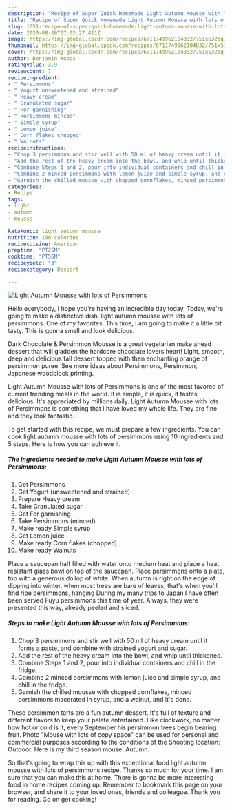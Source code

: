 ```yaml
---
description: "Recipe of Super Quick Homemade Light Autumn Mousse with lots of Persimmons"
title: "Recipe of Super Quick Homemade Light Autumn Mousse with lots of Persimmons"
slug: 1051-recipe-of-super-quick-homemade-light-autumn-mousse-with-lots-of-persimmons
date: 2020-08-26T07:02:27.411Z
image: https://img-global.cpcdn.com/recipes/6711749962104832/751x532cq70/light-autumn-mousse-with-lots-of-persimmons-recipe-main-photo.jpg
thumbnail: https://img-global.cpcdn.com/recipes/6711749962104832/751x532cq70/light-autumn-mousse-with-lots-of-persimmons-recipe-main-photo.jpg
cover: https://img-global.cpcdn.com/recipes/6711749962104832/751x532cq70/light-autumn-mousse-with-lots-of-persimmons-recipe-main-photo.jpg
author: Benjamin Woods
ratingvalue: 3.9
reviewcount: 7
recipeingredient:
- " Persimmons"
- " Yogurt unsweetened and strained"
- " Heavy cream"
- " Granulated sugar"
- " For garnishing"
- " Persimmons minced"
- " Simple syrup"
- " Lemon juice"
- " Corn flakes chopped"
- " Walnuts"
recipeinstructions:
- "Chop 3 persimmons and stir well with 50 ml of heavy cream until it forms a paste, and combine with strained yogurt and sugar."
- "Add the rest of the heavy cream into the bowl, and whip until thickened."
- "Combine Steps 1 and 2, pour into individual containers and chill in the fridge."
- "Combine 2 minced persimmons with lemon juice and simple syrup, and chill in the fridge."
- "Garnish the chilled mousse with chopped cornflakes, minced persimmons macerated in syrup, and a walnut, and it&#39;s done."
categories:
- Recipe
tags:
- light
- autumn
- mousse

katakunci: light autumn mousse 
nutrition: 190 calories
recipecuisine: American
preptime: "PT25M"
cooktime: "PT56M"
recipeyield: "3"
recipecategory: Dessert

---
```



![Light Autumn Mousse with lots of Persimmons](https://img-global.cpcdn.com/recipes/6711749962104832/751x532cq70/light-autumn-mousse-with-lots-of-persimmons-recipe-main-photo.jpg)

Hello everybody, I hope you're having an incredible day today. Today, we're going to make a distinctive dish, light autumn mousse with lots of persimmons. One of my favorites. This time, I am going to make it a little bit tasty. This is gonna smell and look delicious.

Dark Chocolate &amp; Persimmon Mousse is a great vegetarian make ahead dessert that will gladden the hardcore chocolate lovers heart! Light, smooth, deep and delicious fall dessert topped with then enchanting orange of persimmon puree. See more ideas about Persimmons, Persimmon, Japanese woodblock printing.

Light Autumn Mousse with lots of Persimmons is one of the most favored of current trending meals in the world. It is simple, it is quick, it tastes delicious. It's appreciated by millions daily. Light Autumn Mousse with lots of Persimmons is something that I have loved my whole life. They are fine and they look fantastic.


To get started with this recipe, we must prepare a few ingredients. You can cook light autumn mousse with lots of persimmons using 10 ingredients and 5 steps. Here is how you can achieve it.

<!--inarticleads1-->

##### The ingredients needed to make Light Autumn Mousse with lots of Persimmons:

1. Get  Persimmons
1. Get  Yogurt (unsweetened and strained)
1. Prepare  Heavy cream
1. Take  Granulated sugar
1. Get  For garnishing
1. Take  Persimmons (minced)
1. Make ready  Simple syrup
1. Get  Lemon juice
1. Make ready  Corn flakes (chopped)
1. Make ready  Walnuts


Place a saucepan half filled with water onto medium heat and place a heat resistant glass bowl on top of the saucepan. Place persimmons onto a plate, top with a generous dollop of white. When autumn is right on the edge of dipping into winter, when most trees are bare of leaves, that&#39;s when you&#39;ll find ripe persimmons, hanging During my many trips to Japan I have often been served Fuyu persimmons this time of year. Always, they were presented this way, already peeled and sliced. 

<!--inarticleads2-->

##### Steps to make Light Autumn Mousse with lots of Persimmons:

1. Chop 3 persimmons and stir well with 50 ml of heavy cream until it forms a paste, and combine with strained yogurt and sugar.
1. Add the rest of the heavy cream into the bowl, and whip until thickened.
1. Combine Steps 1 and 2, pour into individual containers and chill in the fridge.
1. Combine 2 minced persimmons with lemon juice and simple syrup, and chill in the fridge.
1. Garnish the chilled mousse with chopped cornflakes, minced persimmons macerated in syrup, and a walnut, and it&#39;s done.


These persimmon tarts are a fun autumn dessert. It&#39;s full of texture and different flavors to keep your palate entertained. Like clockwork, no matter how hot or cold is it, every September his persimmon trees begin bearing fruit. Photo &#34;Mouse with lots of copy space&#34; can be used for personal and commercial purposes according to the conditions of the Shooting location: Outdoor. Here is my third season mouse: Autumn. 

So that's going to wrap this up with this exceptional food light autumn mousse with lots of persimmons recipe. Thanks so much for your time. I am sure that you can make this at home. There is gonna be more interesting food in home recipes coming up. Remember to bookmark this page on your browser, and share it to your loved ones, friends and colleague. Thank you for reading. Go on get cooking!
